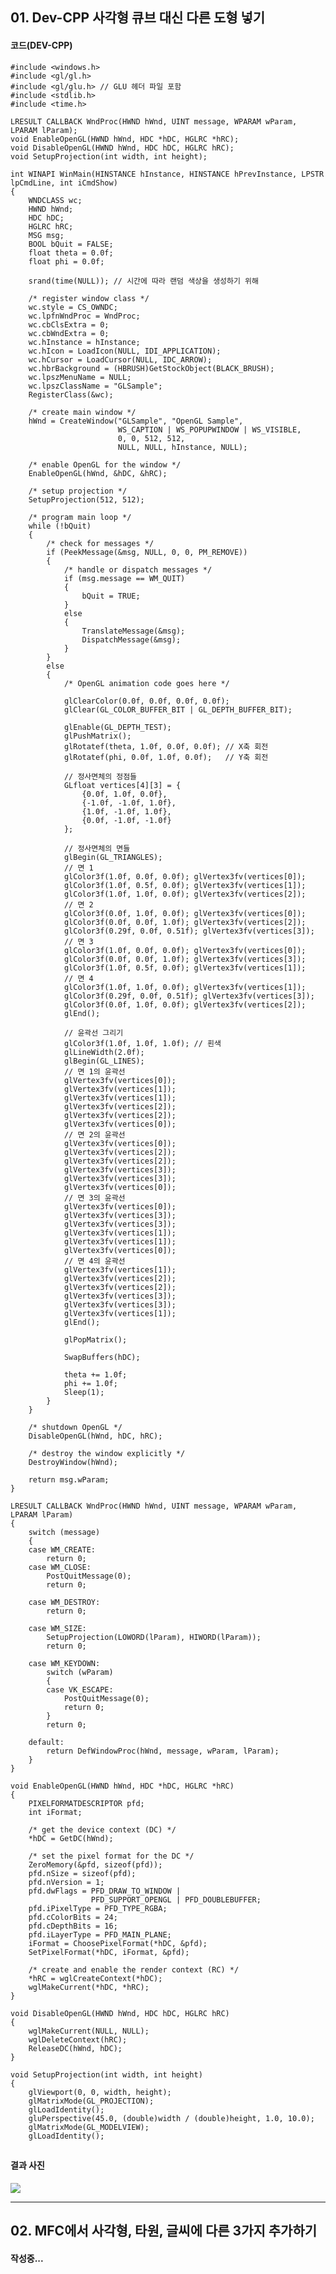 ## 01. Dev-CPP 사각형 큐브 대신 다른 도형 넣기

#### 코드(DEV-CPP)

    #include <windows.h>
    #include <gl/gl.h>
    #include <gl/glu.h> // GLU 헤더 파일 포함
    #include <stdlib.h>
    #include <time.h>
    
    LRESULT CALLBACK WndProc(HWND hWnd, UINT message, WPARAM wParam, LPARAM lParam);
    void EnableOpenGL(HWND hWnd, HDC *hDC, HGLRC *hRC);
    void DisableOpenGL(HWND hWnd, HDC hDC, HGLRC hRC);
    void SetupProjection(int width, int height);
    
    int WINAPI WinMain(HINSTANCE hInstance, HINSTANCE hPrevInstance, LPSTR lpCmdLine, int iCmdShow)
    {
        WNDCLASS wc;
        HWND hWnd;
        HDC hDC;
        HGLRC hRC;
        MSG msg;
        BOOL bQuit = FALSE;
        float theta = 0.0f;
        float phi = 0.0f;
    
        srand(time(NULL)); // 시간에 따라 랜덤 색상을 생성하기 위해
    
        /* register window class */
        wc.style = CS_OWNDC;
        wc.lpfnWndProc = WndProc;
        wc.cbClsExtra = 0;
        wc.cbWndExtra = 0;
        wc.hInstance = hInstance;
        wc.hIcon = LoadIcon(NULL, IDI_APPLICATION);
        wc.hCursor = LoadCursor(NULL, IDC_ARROW);
        wc.hbrBackground = (HBRUSH)GetStockObject(BLACK_BRUSH);
        wc.lpszMenuName = NULL;
        wc.lpszClassName = "GLSample";
        RegisterClass(&wc);
    
        /* create main window */
        hWnd = CreateWindow("GLSample", "OpenGL Sample",
                            WS_CAPTION | WS_POPUPWINDOW | WS_VISIBLE,
                            0, 0, 512, 512,
                            NULL, NULL, hInstance, NULL);
    
        /* enable OpenGL for the window */
        EnableOpenGL(hWnd, &hDC, &hRC);
    
        /* setup projection */
        SetupProjection(512, 512);
    
        /* program main loop */
        while (!bQuit)
        {
            /* check for messages */
            if (PeekMessage(&msg, NULL, 0, 0, PM_REMOVE))
            {
                /* handle or dispatch messages */
                if (msg.message == WM_QUIT)
                {
                    bQuit = TRUE;
                }
                else
                {
                    TranslateMessage(&msg);
                    DispatchMessage(&msg);
                }
            }
            else
            {
                /* OpenGL animation code goes here */
    
                glClearColor(0.0f, 0.0f, 0.0f, 0.0f);
                glClear(GL_COLOR_BUFFER_BIT | GL_DEPTH_BUFFER_BIT);
    
                glEnable(GL_DEPTH_TEST);
                glPushMatrix();
                glRotatef(theta, 1.0f, 0.0f, 0.0f); // X축 회전
                glRotatef(phi, 0.0f, 1.0f, 0.0f);   // Y축 회전
    
                // 정사면체의 정점들
                GLfloat vertices[4][3] = {
                    {0.0f, 1.0f, 0.0f},
                    {-1.0f, -1.0f, 1.0f},
                    {1.0f, -1.0f, 1.0f},
                    {0.0f, -1.0f, -1.0f}
                };
    
                // 정사면체의 면들
                glBegin(GL_TRIANGLES);
                // 면 1
                glColor3f(1.0f, 0.0f, 0.0f); glVertex3fv(vertices[0]);
                glColor3f(1.0f, 0.5f, 0.0f); glVertex3fv(vertices[1]);
                glColor3f(1.0f, 1.0f, 0.0f); glVertex3fv(vertices[2]);
                // 면 2
                glColor3f(0.0f, 1.0f, 0.0f); glVertex3fv(vertices[0]);
                glColor3f(0.0f, 0.0f, 1.0f); glVertex3fv(vertices[2]);
                glColor3f(0.29f, 0.0f, 0.51f); glVertex3fv(vertices[3]);
                // 면 3
                glColor3f(1.0f, 0.0f, 0.0f); glVertex3fv(vertices[0]);
                glColor3f(0.0f, 0.0f, 1.0f); glVertex3fv(vertices[3]);
                glColor3f(1.0f, 0.5f, 0.0f); glVertex3fv(vertices[1]);
                // 면 4
                glColor3f(1.0f, 1.0f, 0.0f); glVertex3fv(vertices[1]);
                glColor3f(0.29f, 0.0f, 0.51f); glVertex3fv(vertices[3]);
                glColor3f(0.0f, 1.0f, 0.0f); glVertex3fv(vertices[2]);
                glEnd();
    
                // 윤곽선 그리기
                glColor3f(1.0f, 1.0f, 1.0f); // 흰색
                glLineWidth(2.0f);
                glBegin(GL_LINES);
                // 면 1의 윤곽선
                glVertex3fv(vertices[0]);
                glVertex3fv(vertices[1]);
                glVertex3fv(vertices[1]);
                glVertex3fv(vertices[2]);
                glVertex3fv(vertices[2]);
                glVertex3fv(vertices[0]);
                // 면 2의 윤곽선
                glVertex3fv(vertices[0]);
                glVertex3fv(vertices[2]);
                glVertex3fv(vertices[2]);
                glVertex3fv(vertices[3]);
                glVertex3fv(vertices[3]);
                glVertex3fv(vertices[0]);
                // 면 3의 윤곽선
                glVertex3fv(vertices[0]);
                glVertex3fv(vertices[3]);
                glVertex3fv(vertices[3]);
                glVertex3fv(vertices[1]);
                glVertex3fv(vertices[1]);
                glVertex3fv(vertices[0]);
                // 면 4의 윤곽선
                glVertex3fv(vertices[1]);
                glVertex3fv(vertices[2]);
                glVertex3fv(vertices[2]);
                glVertex3fv(vertices[3]);
                glVertex3fv(vertices[3]);
                glVertex3fv(vertices[1]);
                glEnd();
    
                glPopMatrix();
    
                SwapBuffers(hDC);
    
                theta += 1.0f;
                phi += 1.0f;
                Sleep(1);
            }
        }
    
        /* shutdown OpenGL */
        DisableOpenGL(hWnd, hDC, hRC);
    
        /* destroy the window explicitly */
        DestroyWindow(hWnd);
    
        return msg.wParam;
    }
    
    LRESULT CALLBACK WndProc(HWND hWnd, UINT message, WPARAM wParam, LPARAM lParam)
    {
        switch (message)
        {
        case WM_CREATE:
            return 0;
        case WM_CLOSE:
            PostQuitMessage(0);
            return 0;
    
        case WM_DESTROY:
            return 0;
    
        case WM_SIZE:
            SetupProjection(LOWORD(lParam), HIWORD(lParam));
            return 0;
    
        case WM_KEYDOWN:
            switch (wParam)
            {
            case VK_ESCAPE:
                PostQuitMessage(0);
                return 0;
            }
            return 0;
    
        default:
            return DefWindowProc(hWnd, message, wParam, lParam);
        }
    }
    
    void EnableOpenGL(HWND hWnd, HDC *hDC, HGLRC *hRC)
    {
        PIXELFORMATDESCRIPTOR pfd;
        int iFormat;
    
        /* get the device context (DC) */
        *hDC = GetDC(hWnd);
    
        /* set the pixel format for the DC */
        ZeroMemory(&pfd, sizeof(pfd));
        pfd.nSize = sizeof(pfd);
        pfd.nVersion = 1;
        pfd.dwFlags = PFD_DRAW_TO_WINDOW |
                      PFD_SUPPORT_OPENGL | PFD_DOUBLEBUFFER;
        pfd.iPixelType = PFD_TYPE_RGBA;
        pfd.cColorBits = 24;
        pfd.cDepthBits = 16;
        pfd.iLayerType = PFD_MAIN_PLANE;
        iFormat = ChoosePixelFormat(*hDC, &pfd);
        SetPixelFormat(*hDC, iFormat, &pfd);
    
        /* create and enable the render context (RC) */
        *hRC = wglCreateContext(*hDC);
        wglMakeCurrent(*hDC, *hRC);
    }
    
    void DisableOpenGL(HWND hWnd, HDC hDC, HGLRC hRC)
    {
        wglMakeCurrent(NULL, NULL);
        wglDeleteContext(hRC);
        ReleaseDC(hWnd, hDC);
    }
    
    void SetupProjection(int width, int height)
    {
        glViewport(0, 0, width, height);
        glMatrixMode(GL_PROJECTION);
        glLoadIdentity();
        gluPerspective(45.0, (double)width / (double)height, 1.0, 10.0);
        glMatrixMode(GL_MODELVIEW);
        glLoadIdentity();

##

#### 결과 사진

<img src="이미지 URL">

---
## 02.  MFC에서 사각형, 타원, 글씨에 다른 3가지 추가하기

#### 작성중...
